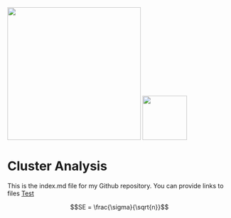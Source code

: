 <img src="https://upload.wikimedia.org/wikipedia/commons/6/66/Logo_cnam.gif" width="300">

<img src="https://rstudio.com/wp-content/uploads/2014/07/RStudio-Logo-Blue-Gray.png" width="100">


# Cluster Analysis
This is the index.md file for my Github repository.
You can provide links to files [Test](https://github.com/karkil2205/Cluster-Analysis/tree/master//Main.pdf)

```math
SE = \frac{\sigma}{\sqrt{n}}
```



